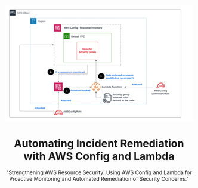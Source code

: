 <br />

<p align="center">
  <a href="img/">
    <img src="Architecture.png" alt="architecture">
  </a>
  <h1 align="center">Automating Incident Remediation with AWS Config and Lambda</h1>
  <p align="center">
    "Strengthening AWS Resource Security: Using AWS Config and Lambda for Proactive Monitoring and Automated Remediation of Security Concerns."
  </p>
</p>
